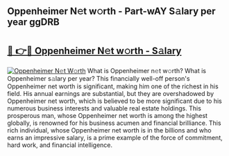 ## Oppenheimer N𝚎t w𝚘rth - Part-wAY S𝚊lary per year ggDRB

# <h2><a href="http://gc1xoif.nevu.top/?p=Oppenheimer">🔗 👉🔴 Oppenheimer N𝚎t w𝚘rth - S𝚊lary</a></h2>

[![Oppenheimer N𝚎t W𝚘rth](https://i.imgur.com/Oavwk0R.jpeg)](http://gc1xoif.nevu.top/?p=Oppenheimer)
What is Oppenheimer n𝚎t w𝚘rth? What is Oppenheimer s𝚊lary per year?
This financially well-off person's Oppenheimer net worth is significant, making him one of the richest in his field. His annual earnings are substantial, but they are overshadowed by Oppenheimer net worth, which is believed to be more significant due to his numerous business interests and valuable real estate holdings. This prosperous man, whose Oppenheimer net worth is among the highest globally, is renowned for his business acumen and financial brilliance. This rich individual, whose Oppenheimer net worth is in the billions and who earns an impressive salary, is a prime example of the force of commitment, hard work, and financial intelligence.
